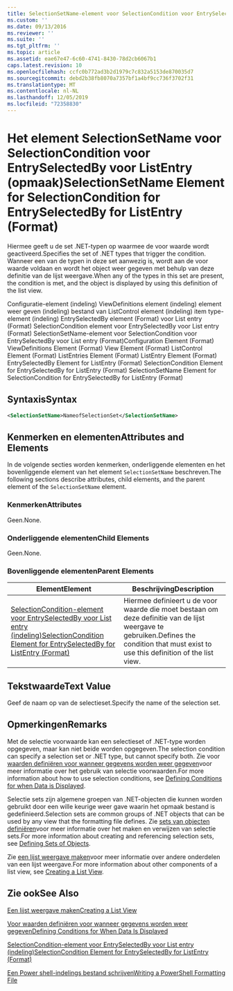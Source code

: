 ```yaml
---
title: SelectionSetName-element voor SelectionCondition voor EntrySelectedBy voor List entry (indeling) | Microsoft Docs
ms.custom: ''
ms.date: 09/13/2016
ms.reviewer: ''
ms.suite: ''
ms.tgt_pltfrm: ''
ms.topic: article
ms.assetid: eae67e47-6c60-4741-8430-78d2cb6067b1
caps.latest.revision: 10
ms.openlocfilehash: ccfc0b772ad3b2d1979c7c832a5153de870035d7
ms.sourcegitcommit: debd2b38fb8070a7357bf1a4bf9cc736f3702f31
ms.translationtype: MT
ms.contentlocale: nl-NL
ms.lasthandoff: 12/05/2019
ms.locfileid: "72358830"
---
```

# <a name="selectionsetname-element-for-selectioncondition-for-entryselectedby-for-listentry-format"></a><span data-ttu-id="83ab7-102">Het element SelectionSetName voor SelectionCondition voor EntrySelectedBy voor ListEntry (opmaak)</span><span class="sxs-lookup"><span data-stu-id="83ab7-102">SelectionSetName Element for SelectionCondition for EntrySelectedBy for ListEntry (Format)</span></span>

<span data-ttu-id="83ab7-103">Hiermee geeft u de set .NET-typen op waarmee de voor waarde wordt geactiveerd.</span><span class="sxs-lookup"><span data-stu-id="83ab7-103">Specifies the set of .NET types that trigger the condition.</span></span> <span data-ttu-id="83ab7-104">Wanneer een van de typen in deze set aanwezig is, wordt aan de voor waarde voldaan en wordt het object weer gegeven met behulp van deze definitie van de lijst weergave.</span><span class="sxs-lookup"><span data-stu-id="83ab7-104">When any of the types in this set are present, the condition is met, and the object is displayed by using this definition of the list view.</span></span>

<span data-ttu-id="83ab7-105">Configuratie-element (indeling) ViewDefinitions element (indeling) element weer geven (indeling) bestand van ListControl element (indeling) item type-element (indeling) EntrySelectedBy element (Format) voor List entry (Format) SelectionCondition element voor EntrySelectedBy voor List entry (Format) SelectionSetName-element voor SelectionCondition voor EntrySelectedBy voor List entry (Format)</span><span class="sxs-lookup"><span data-stu-id="83ab7-105">Configuration Element (Format) ViewDefinitions Element (Format) View Element (Format) ListControl Element (Format) ListEntries Element (Format) ListEntry Element (Format) EntrySelectedBy Element for ListEntry (Format) SelectionCondition Element for EntrySelectedBy for ListEntry (Format) SelectionSetName Element for SelectionCondition for EntrySelectedBy for ListEntry (Format)</span></span>

## <a name="syntax"></a><span data-ttu-id="83ab7-106">Syntaxis</span><span class="sxs-lookup"><span data-stu-id="83ab7-106">Syntax</span></span>

```xml
<SelectionSetName>NameofSelectionSet</SelectionSetName>
```

## <a name="attributes-and-elements"></a><span data-ttu-id="83ab7-107">Kenmerken en elementen</span><span class="sxs-lookup"><span data-stu-id="83ab7-107">Attributes and Elements</span></span>

<span data-ttu-id="83ab7-108">In de volgende secties worden kenmerken, onderliggende elementen en het bovenliggende element van het element `SelectionSetName` beschreven.</span><span class="sxs-lookup"><span data-stu-id="83ab7-108">The following sections describe attributes, child elements, and the parent element of the `SelectionSetName` element.</span></span>

### <a name="attributes"></a><span data-ttu-id="83ab7-109">Kenmerken</span><span class="sxs-lookup"><span data-stu-id="83ab7-109">Attributes</span></span>

<span data-ttu-id="83ab7-110">Geen.</span><span class="sxs-lookup"><span data-stu-id="83ab7-110">None.</span></span>

### <a name="child-elements"></a><span data-ttu-id="83ab7-111">Onderliggende elementen</span><span class="sxs-lookup"><span data-stu-id="83ab7-111">Child Elements</span></span>

<span data-ttu-id="83ab7-112">Geen.</span><span class="sxs-lookup"><span data-stu-id="83ab7-112">None.</span></span>

### <a name="parent-elements"></a><span data-ttu-id="83ab7-113">Bovenliggende elementen</span><span class="sxs-lookup"><span data-stu-id="83ab7-113">Parent Elements</span></span>

|<span data-ttu-id="83ab7-114">Element</span><span class="sxs-lookup"><span data-stu-id="83ab7-114">Element</span></span>|<span data-ttu-id="83ab7-115">Beschrijving</span><span class="sxs-lookup"><span data-stu-id="83ab7-115">Description</span></span>|
|-------------|-----------------|
|[<span data-ttu-id="83ab7-116">SelectionCondition-element voor EntrySelectedBy voor List entry (indeling)</span><span class="sxs-lookup"><span data-stu-id="83ab7-116">SelectionCondition Element for EntrySelectedBy for ListEntry (Format)</span></span>](./selectioncondition-element-for-entryselectedby-for-listcontrol-format.md)|<span data-ttu-id="83ab7-117">Hiermee definieert u de voor waarde die moet bestaan om deze definitie van de lijst weergave te gebruiken.</span><span class="sxs-lookup"><span data-stu-id="83ab7-117">Defines the condition that must exist to use this definition of the list view.</span></span>|

## <a name="text-value"></a><span data-ttu-id="83ab7-118">Tekstwaarde</span><span class="sxs-lookup"><span data-stu-id="83ab7-118">Text Value</span></span>

<span data-ttu-id="83ab7-119">Geef de naam op van de selectieset.</span><span class="sxs-lookup"><span data-stu-id="83ab7-119">Specify the name of the selection set.</span></span>

## <a name="remarks"></a><span data-ttu-id="83ab7-120">Opmerkingen</span><span class="sxs-lookup"><span data-stu-id="83ab7-120">Remarks</span></span>

<span data-ttu-id="83ab7-121">Met de selectie voorwaarde kan een selectieset of .NET-type worden opgegeven, maar kan niet beide worden opgegeven.</span><span class="sxs-lookup"><span data-stu-id="83ab7-121">The selection condition can specify a selection set or .NET type, but cannot specify both.</span></span> <span data-ttu-id="83ab7-122">Zie voor [waarden definiëren voor wanneer gegevens worden weer gegeven](./defining-conditions-for-displaying-data.md)voor meer informatie over het gebruik van selectie voorwaarden.</span><span class="sxs-lookup"><span data-stu-id="83ab7-122">For more information about how to use selection conditions, see [Defining Conditions for when Data is Displayed](./defining-conditions-for-displaying-data.md).</span></span>

<span data-ttu-id="83ab7-123">Selectie sets zijn algemene groepen van .NET-objecten die kunnen worden gebruikt door een wille keurige weer gave waarin het opmaak bestand is gedefinieerd.</span><span class="sxs-lookup"><span data-stu-id="83ab7-123">Selection sets are common groups of .NET objects that can be used by any view that the formatting file defines.</span></span> <span data-ttu-id="83ab7-124">Zie [sets van objecten definiëren](./defining-selection-sets.md)voor meer informatie over het maken en verwijzen van selectie sets.</span><span class="sxs-lookup"><span data-stu-id="83ab7-124">For more information about creating and referencing selection sets, see [Defining Sets of Objects](./defining-selection-sets.md).</span></span>

<span data-ttu-id="83ab7-125">Zie [een lijst weergave maken](./creating-a-list-view.md)voor meer informatie over andere onderdelen van een lijst weergave.</span><span class="sxs-lookup"><span data-stu-id="83ab7-125">For more information about other components of a list view, see [Creating a List View](./creating-a-list-view.md).</span></span>

## <a name="see-also"></a><span data-ttu-id="83ab7-126">Zie ook</span><span class="sxs-lookup"><span data-stu-id="83ab7-126">See Also</span></span>

[<span data-ttu-id="83ab7-127">Een lijst weergave maken</span><span class="sxs-lookup"><span data-stu-id="83ab7-127">Creating a List View</span></span>](./creating-a-list-view.md)

[<span data-ttu-id="83ab7-128">Voor waarden definiëren voor wanneer gegevens worden weer gegeven</span><span class="sxs-lookup"><span data-stu-id="83ab7-128">Defining Conditions for When Data Is Displayed</span></span>](./defining-conditions-for-displaying-data.md)

[<span data-ttu-id="83ab7-129">SelectionCondition-element voor EntrySelectedBy voor List entry (indeling)</span><span class="sxs-lookup"><span data-stu-id="83ab7-129">SelectionCondition Element for EntrySelectedBy for ListEntry (Format)</span></span>](./selectioncondition-element-for-entryselectedby-for-listcontrol-format.md)

[<span data-ttu-id="83ab7-130">Een Power shell-indelings bestand schrijven</span><span class="sxs-lookup"><span data-stu-id="83ab7-130">Writing a PowerShell Formatting File</span></span>](./writing-a-powershell-formatting-file.md)
